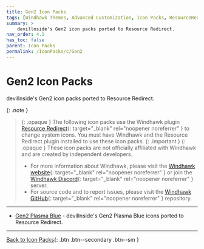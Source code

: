 ```yaml
---
title: Gen2 Icon Packs
tags: [Windhawk Themes, Advanced Customization, Icon Packs, ResourceRedirect, Gen2, devillnside]
summary: >
    devillnside's Gen2 icon packs ported to Resource Redirect.
nav_order: 4.1
has_toc: false
parent: Icon Packs
permalink: /IconPacks/c/Gen2
---
```


# Gen2 Icon Packs
devillnside's Gen2 icon packs ported to Resource Redirect.

{: .note }
> {: .opaque }
> The following icon packs use the Windhawk plugin [Resource Redirect](https://windhawk.net/plugins/resource-redirect/){: target="_blank" rel="noopener noreferrer" } to change system icons. You must have Windhawk and the Resource Redirect plugin installed to use these icon packs.
{: .important }
> {: .opaque }
> These icon packs are not officially affiliated with Windhawk and are created by independent developers.
> - For more information about Windhawk, please visit the [Windhawk website](https://windhawk.net){: target="_blank" rel="noopener noreferrer" } or join the [Windhawk Discord](https://discord.com/servers/windhawk-923944342991818753){: target="_blank" rel="noopener noreferrer" } server.
> - For source code and to report issues, please visit the [Windhawk GitHub](https://github.com/Windhawk/Windhawk){: target="_blank" rel="noopener noreferrer" } repository.

---

- [Gen2 Plasma Blue](/IconPacks/c/Gen2/Gen2PlasmaBlue) - devillnside's Gen2 Plasma Blue icons ported to Resource Redirect.

<!-- 
- [Gen2 Lady Pink](/IconPacks/c/Gen2/Gen2LadyPink) - devillnside's Gen2 Lady Pink icons ported to Resource Redirect.
- [Gen2 Lazer Red](/IconPacks/c/Gen2/Gen2LazerRed) - devillnside's Gen2 Lazer Red icons ported to Resource Redirect.
-->

---

[Back to Icon Packs](/IconPacks){: .btn .btn--secondary .btn--sm }